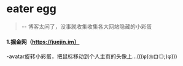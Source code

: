# eater egg
> -- 博客太闲了，没事就收集收集各大网站隐藏的小彩蛋

#### 1.掘金网（https://juejin.im）
-avatar旋转小彩蛋，把鼠标移动到个人主页的头像上...(((φ(◎ロ◎;)φ)))